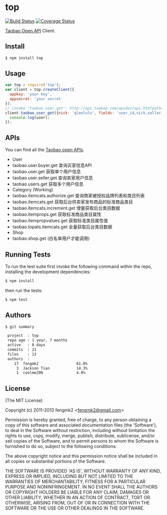 # top 
[![Build Status](https://secure.travis-ci.org/fengmk2/top.png)](http://travis-ci.org/fengmk2/top)
[![Coverage Status](https://coveralls.io/repos/fengmk2/top/badge.png)](https://coveralls.io/r/fengmk2/top)

[Taobao Open API](http://open.taobao.com/) Client.

## Install

```bash
$ npm install top
```

## Usage

```js
var top = require('top');
var client = top.createClient({
  appkey: 'your key',
  appsecret: 'your secret'
});
// invoke 'taobao.user.get': http://api.taobao.com/apidoc/api.htm?path=cid:1-apiId:1
client.taobao_user_get({nick: 'qleelulu', fields: 'user_id,nick,seller_credit'}, function (err, user) {
  console.log(user);
});
```

## APIs

You can find all the [Taobao open APIs](http://open.taobao.com/doc/api_list.htm?id=102).

* User
 * taobao.user.buyer.get 查询买家信息API
 * taobao.user.get 获取单个用户信息
 * taobao.user.seller.get 查询卖家用户信息
 * taobao.users.get 获取多个用户信息
* Category (Working)
 * taobao.itemcats.authorize.get 查询商家被授权品牌列表和类目列表
 * taobao.itemcats.get 获取后台供卖家发布商品的标准商品类目
 * taobao.itemcats.increment.get 增量获取后台类目数据
 * taobao.itemprops.get 获取标准商品类目属性
 * taobao.itempropvalues.get 获取标准类目属性值
 * taobao.topats.itemcats.get 全量获取后台类目数据
* Shop
 * taobao.shop.get (白名单用户才能调用)

## Running Tests

To run the test suite first invoke the following command within the repo, installing the development dependencies:

```bash
$ npm install
```

then run the tests:

```bash
$ npm test
```

## Authors

```bash
$ git summary 

 project  : top
 repo age : 1 year, 7 months
 active   : 8 days
 commits  : 21
 files    : 13
 authors  : 
    17  fengmk2                 81.0%
     3  Jackson Tian            14.3%
     1  coolme200               4.8%
```

## License 

(The MIT License)

Copyright (c) 2011-2013 fengmk2 &lt;fengmk2@gmail.com&gt;

Permission is hereby granted, free of charge, to any person obtaining
a copy of this software and associated documentation files (the
'Software'), to deal in the Software without restriction, including
without limitation the rights to use, copy, modify, merge, publish,
distribute, sublicense, and/or sell copies of the Software, and to
permit persons to whom the Software is furnished to do so, subject to
the following conditions:

The above copyright notice and this permission notice shall be
included in all copies or substantial portions of the Software.

THE SOFTWARE IS PROVIDED 'AS IS', WITHOUT WARRANTY OF ANY KIND,
EXPRESS OR IMPLIED, INCLUDING BUT NOT LIMITED TO THE WARRANTIES OF
MERCHANTABILITY, FITNESS FOR A PARTICULAR PURPOSE AND NONINFRINGEMENT.
IN NO EVENT SHALL THE AUTHORS OR COPYRIGHT HOLDERS BE LIABLE FOR ANY
CLAIM, DAMAGES OR OTHER LIABILITY, WHETHER IN AN ACTION OF CONTRACT,
TORT OR OTHERWISE, ARISING FROM, OUT OF OR IN CONNECTION WITH THE
SOFTWARE OR THE USE OR OTHER DEALINGS IN THE SOFTWARE.
